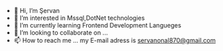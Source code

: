 - 👋 Hi, I’m Şervan
- 👀 I’m interested in Mssql,DotNet technologies 
- 🌱 I’m currently learning Frontend Development Langueges
- 💞️ I’m looking to collaborate on ...
- 📫 How to reach me ... my E-mail adress is servanonal870@gmail.com

<!---
servan-unal/servan-unal is a ✨ special ✨ repository because its `README.md` (this file) appears on your GitHub profile.
You can click the Preview link to take a look at your changes.
--->
